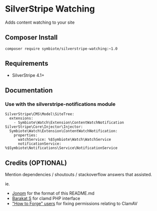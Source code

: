 # SilverStripe Watching

Adds content watching to your site

## Composer Install

```
composer require symbiote/silverstripe-watching:~1.0
```

## Requirements

* SilverStripe 4.1+

## Documentation


### Use with the silverstripe-notifications module

```
SilverStripe\CMS\Model\SiteTree:
  extensions:
    - Symbiote\Watch\Extension\ContentWatchNotification
SilverStripe\Core\Injector\Injector:
  Symbiote\Watch\Extension\ContentWatchNotification: 
    properties:
      watchService: %$Symbiote\Watch\WatchService
      notificationService: %$Symbiote\Notifications\Service\NotificationService
```


## Credits (OPTIONAL)

Mention dependencies / shoutouts / stackoverflow answers that assisted.

ie.
* [Jonom](https://github.com/jonom/silverstripe-environment-awareness) for the format of this README.md
* [Barakat S](https://github.com/FileZ/php-clamd) for clamd PHP interface
* ["How to Forge" users](https://web.archive.org/web/20161124000346/https://www.howtoforge.com/community/threads/clamd-will-not-start.34559/) for fixing permissions relating to ClamAV
